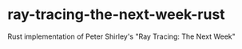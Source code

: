 # ray-tracing-the-next-week-rust
Rust implementation of Peter Shirley's "Ray Tracing: The Next Week"
